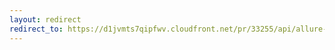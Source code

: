 ```yaml
---
layout: redirect
redirect_to: https://d1jvmts7qipfwv.cloudfront.net/pr/33255/api/allure-report/index.html
---
```

